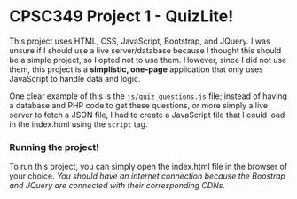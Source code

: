 # CPSC349 Project 1 - QuizLite!

This project uses HTML, CSS, JavaScript, Bootstrap, and JQuery. I was unsure if I should use a live server/database because I thought this should be a simple project, so I opted not to use them. However, since I did not use them, this project is a **simplistic, one-page** application that only uses JavaScript to handle data and logic. 

One clear example of this is the `js/quiz_questions.js` file; instead of having a database and PHP code to get these questions, or more simply a live server to fetch a JSON file, I had to create a JavaScript file that I could load in the index.html using the `script` tag.

### Running the project!

To run this project, you can simply open the index.html file in the browser of your choice.
*You should have an internet connection because the Boostrap and JQuery are connected with their corresponding CDNs.*